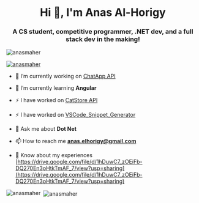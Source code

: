 <h1 align="center">Hi 👋, I'm Anas Al-Horigy</h1>
<h3 align="center">A CS student, competitive programmer, .NET dev, and a full stack dev in the making!</h3>

<p align="left"> <img src="https://komarev.com/ghpvc/?username=anasmaher&label=Profile%20views&color=0e75b6&style=flat" alt="anasmaher" /> </p>

<p align="left"> <a href="https://github.com/ryo-ma/github-profile-trophy"><img src="https://github-profile-trophy.vercel.app/?username=anasmaher" alt="anasmaher" /></a> </p>

- 🔭 I’m currently working on [ChatApp API](https://github.com/anasmaher/ChatAppAPI)

- 🌱 I’m currently learning **Angular**

- ⚡ I have worked on [CatStore API](https://github.com/anasmaher/CatStoreAPI)

- ⚡ I have worked on [VSCode_Snippet_Generator](https://github.com/anasmaher/VSCode_Snippet_Generator)

- 💬 Ask me about **Dot Net**

- 📫 How to reach me **anas.elhorigy@gmail.com**

- 📄 Know about my experiences [https://drive.google.com/file/d/1hDuwC7_zOEiFb-DQ270En3oHtkTmAF_7/view?usp=sharing](https://drive.google.com/file/d/1hDuwC7_zOEiFb-DQ270En3oHtkTmAF_7/view?usp=sharing)



<p><img align="left" src="https://github-readme-stats.vercel.app/api/top-langs?username=anasmaher&show_icons=true&locale=en&layout=compact" alt="anasmaher" /></p>

<p>&nbsp;<img align="center" src="https://github-readme-stats.vercel.app/api?username=anasmaher&show_icons=true&locale=en" alt="anasmaher" /></p>
